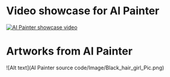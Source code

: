 # Video showcase for AI Painter
[![AI Painter showcase video](https://img.youtube.com/vi/TNZ6Dl7HStA/0.jpg)](https://www.youtube.com/watch?v=TNZ6Dl7HStA)

# Artworks from AI Painter
![Alt text](AI Painter source code/Image/Black_hair_girl_Pic.png)
